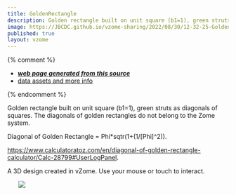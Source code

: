 ```yaml
---
title: GoldenRectangle
description: Golden rectangle built on unit square (b1=1), green struts as diagonals of squares. The diagonals of golden rectangles do not belong to the Zome system.  A 3D design created in vZome.  Use your mouse or touch to interact.
image: https://JBCDC.github.io/vzome-sharing/2022/08/30/12-32-25-GoldenR/GoldenR.png
published: true
layout: vzome
---
```


{% comment %}
 - [***web page generated from this source***](<https://JBCDC.github.io/vzome-sharing/2022/08/30/GoldenR-12-32-25.html>)
 - [data assets and more info](<https://github.com/JBCDC/vzome-sharing/tree/main/2022/08/30/12-32-25-GoldenR/>)
 
{% endcomment %}

Golden rectangle built on unit square (b1=1), green struts as diagonals of squares. The diagonals of golden rectangles do not belong to the Zome system. 

Diagonal of Golden Rectangle = Phi*sqtr(1+(1/[Phi]^2)).  

https://www.calculatoratoz.com/en/diagonal-of-golden-rectangle-calculator/Calc-28799#UserLogPanel.        

A 3D design created in vZome.  Use your mouse or touch to interact.

<vzome-viewer style="width: 87%; height: 60vh; margin: 5%"
       src="https://JBCDC.github.io/vzome-sharing/2022/08/30/12-32-25-GoldenR/GoldenR.vZome" >
  <img src="https://JBCDC.github.io/vzome-sharing/2022/08/30/12-32-25-GoldenR/GoldenR.png" />
</vzome-viewer>
